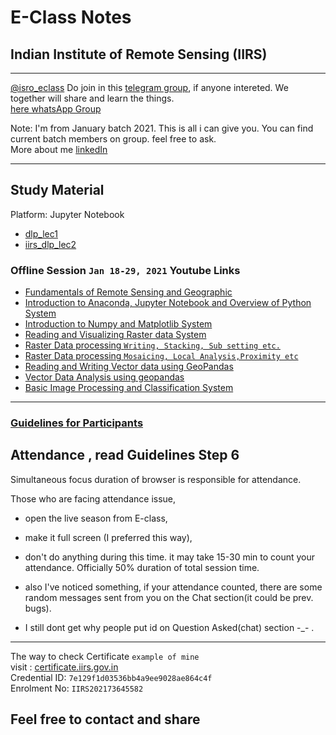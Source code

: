 # E-Class Notes
## Indian Institute of Remote Sensing (IIRS)
-----
[@isro_eclass](http://t.me/isro_eclass) Do join in this [telegram group](http://t.me/isro_eclass), if anyone intereted. We together will share and learn the things.   
[here whatsApp Group](https://chat.whatsapp.com/BfujN3stmg0LtciWtwvRI9)

Note: I'm from January batch 2021. This is all i can give you. You can find current batch members on group. feel free to ask.   
More about me [linkedIn](https://www.linkedin.com/in/mdyeasinsheikh/)
  

----
## Study Material
Platform: Jupyter Notebook
- [dlp_lec1](https://github.com/yeasin50/AssetsFor_/blob/master/ISRO/dlp_lec1.ipynb)
- [iirs_dlp_lec2](https://github.com/yeasin50/AssetsFor_/blob/master/ISRO/iirs_dlp_lec2.ipynb)

### Offline Session `Jan 18-29, 2021` Youtube Links
- [Fundamentals of Remote Sensing and Geographic](https://youtu.be/B-yZfhR8r6A)
- [Introduction to Anaconda, Jupyter Notebook and Overview of Python System](https://youtu.be/DZdp1Q17vUg)
- [Introduction to Numpy and Matplotlib System ](https://youtu.be/7FwMNKuo8R8)
- [Reading and Visualizing Raster data System ](https://youtu.be/iye_uC7DGck)
- [Raster Data processing `Writing, Stacking, Sub setting etc.`](https://youtu.be/1TsPgVpRpvw)
- [Raster Data processing `Mosaicing, Local Analysis,Proximity etc`](https://youtu.be/6kI_pjf7v6k)
- [Reading and Writing Vector data using GeoPandas](https://youtu.be/6YqBtNsDryE)
- [Vector Data Analysis using geopandas](https://youtu.be/W8ugqvkDXbU)
- [Basic Image Processing and Classification System](https://youtu.be/3o6boPL2elM)
  
----
  
### [Guidelines for Participants](https://eclass.iirs.gov.in/assets/guidelines_for_participants.pdf)

## Attendance , read Guidelines Step 6
Simultaneous focus duration of browser is responsible for attendance.

Those who are facing attendance issue, 
- open the live season from E-class,
-  make it full screen (I preferred this way),
- don't do anything during this time. it may take 15-30 min to count your attendance. Officially 50% duration of total session time. 
- also I've noticed something,  if your attendance counted, there are some random messages sent from you on the Chat section(it could be prev. bugs).
  
- I still dont get why people put id on Question Asked(chat) section -_- .
  

--- 

The way to check Certificate `` example of mine ``  
visit : [certificate.iirs.gov.in](https://certificate.iirs.gov.in/)  
Credential ID: ``7e129f1d03536bb4a9ee9028ae864c4f ``  
Enrolment No: ``IIRS202173645582``

## Feel free to contact and share
